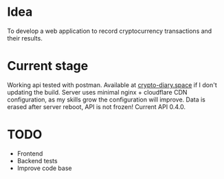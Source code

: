 # Idea

To develop a web application to record cryptocurrency transactions and their results.

# Current stage

Working api tested with postman.
Available at [crypto-diary.space](https://crypto-diary.space/) if I don't updating the build.
Server uses minimal nginx + cloudflare CDN configuration, as my skills grow the configuration will improve.
Data is erased after server reboot, API is not frozen! Current API 0.4.0.

# TODO

- Frontend
- Backend tests
- Improve code base
